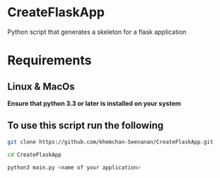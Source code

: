 # CreateFlaskApp
Python script that generates a skeleton for a flask application

# Requirements
## Linux & MacOs
**Ensure that python 3.3 or later is installed on your system**

## To use this script run the following

```bash
git clone https://github.com/khemchan-Seenanan/CreateFlaskApp.git
```
```bash
cd CreateFlaskApp
```
```bash
python3 main.py <name of your application>
```

